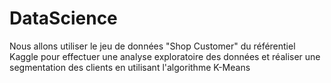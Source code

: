 # DataScience
Nous allons utiliser le jeu de données "Shop Customer" du référentiel Kaggle pour effectuer une analyse exploratoire des données et réaliser une segmentation des clients en utilisant l'algorithme K-Means
